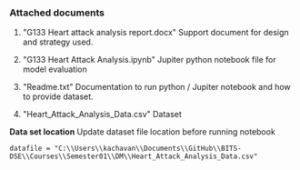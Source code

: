 ### Attached documents ######

1. "G133 Heart attack analysis report.docx"
    Support document for design and strategy used.

2. "G133 Heart Attack Analysis.ipynb"
    Jupiter python notebook file for model evaluation

3. "Readme.txt"
    Documentation to run python / Jupiter notebook and how to provide dataset.

4.  "Heart_Attack_Analysis_Data.csv"
    Dataset


**Data set location**
Update dataset file location before running notebook

```
datafile = "C:\\Users\\kachavan\\Documents\\GitHub\\BITS-DSE\\Courses\\Semester01\\DM\\Heart_Attack_Analysis_Data.csv"
```
